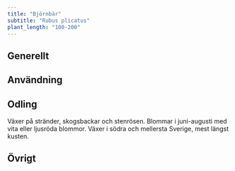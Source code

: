```yaml
---
title: "Björnbär"
subtitle: "Rubus plicatus"
plant_length: "100-200"
---
```


## Generellt

## Användning

## Odling

Växer på stränder, skogsbackar och stenrösen. Blommar i juni-augusti med vita eller ljusröda blommor. Växer i södra och mellersta Sverige, mest längst kusten.

## Övrigt
